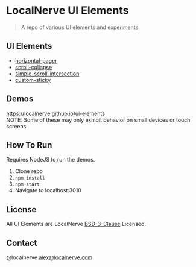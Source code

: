 # LocalNerve UI Elements

> A repo of various UI elements and experiments

## UI Elements
 * [horizontal-pager](/src/horizontal-pager)
 * [scroll-collapse](/src/scroll-collapse)
 * [simple-scroll-intersection](/src/custom-sticky)
 * [custom-sticky](/src/custom-sticky)

## Demos
https://localnerve.github.io/ui-elements  
NOTE: Some of these may only exhibit behavior on small devices or touch screens.

## How To Run
Requires NodeJS to run the demos.
  1. Clone repo
  2. `npm install`
  3. `npm start`
  4. Navigate to localhost:3010

## License
All UI Elements are LocalNerve [BSD-3-Clause](LICENSE.md) Licensed.

## Contact
@localnerve
alex@localnerve.com
